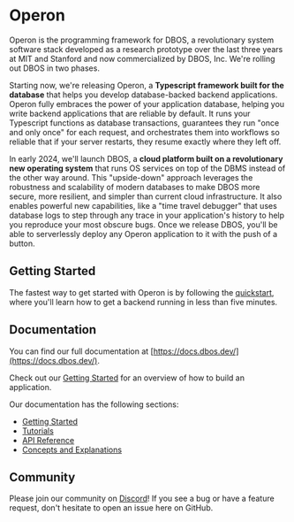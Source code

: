 # Operon

Operon is the programming framework for DBOS, a revolutionary system software stack developed as a research prototype over the last three years at MIT and Stanford and now commercialized by DBOS, Inc.
We're rolling out DBOS in two phases.

Starting now, we're releasing Operon, a **Typescript framework built for the database** that helps you develop database-backed backend applications.
Operon fully embraces the power of your application database, helping you write backend applications that are reliable by default.
It runs your Typescript functions as database transactions, guarantees they run "once and only once" for each request, and orchestrates them into workflows so reliable that if your server restarts, they resume exactly where they left off.

In early 2024, we'll launch DBOS, a **cloud platform built on a revolutionary new operating system** that runs OS services on top of the DBMS instead of the other way around.
This "upside-down" approach leverages the robustness and scalability of modern databases to make DBOS more secure, more resilient, and simpler than current cloud infrastructure.
It also enables powerful new capabilities, like a "time travel debugger" that uses database logs to step through any trace in your application's history to help you reproduce your most obscure bugs.
Once we release DBOS, you'll be able to serverlessly deploy any Operon application to it with the push of a button.

## Getting Started

The fastest way to get started with Operon is by following the [quickstart](https://docs.dbos.dev/getting-started/quickstart), where you'll learn how to get a backend running in less than five minutes.

## Documentation

You can find our full documentation at [https://docs.dbos.dev/](https://docs.dbos.dev/).

Check out our [Getting Started](https://docs.dbos.dev/category/getting-started) for an overview of how to build an application.

Our documentation has the following sections:

- [Getting Started](https://docs.dbos.dev/category/getting-started)
- [Tutorials](https://docs.dbos.dev/category/tutorials)
- [API Reference](https://docs.dbos.dev/category/api-reference)
- [Concepts and Explanations](https://docs.dbos.dev/category/concepts-and-explanations)

## Community

Please join our community on [Discord](https://discord.gg/VrYtAZD5v)!  If you see a bug or have a feature request, don't hesitate to open an issue here on GitHub.